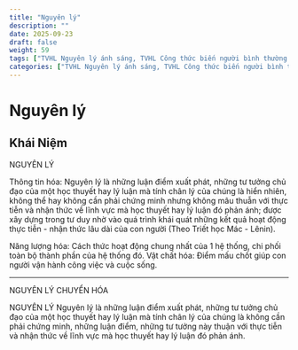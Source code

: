 ```yaml
---
title: "Nguyên lý"
description: ""
date: 2025-09-23
draft: false
weight: 59
tags: ["TVHL Nguyên lý ánh sáng, TVHL Công thức biến người bình thường trở nên vĩ đại (Sáu chữ vàng trong hành động)"]
categories: ["TVHL Nguyên lý ánh sáng, TVHL Công thức biến người bình thường trở nên vĩ đại (Sáu chữ vàng trong hành động)"]
---
```


# Nguyên lý

<!-- **Mã:** 
**Nhóm:**  -->

## Khái Niệm

NGUYÊN LÝ

Thông tin hóa: Nguyên lý là những luận điểm xuất phát, những tư tưởng chủ đạo của một học thuyết hay lý luận mà tính chân lý của chúng là hiển nhiên, không thể hay không cần phải chứng minh nhưng không mâu thuẫn với thực tiễn và nhận thức về lĩnh vực mà học thuyết hay lý luận đó phản ánh; được xây dựng trong tư duy nhờ vào quá trình khái quát những kết quả hoạt động thực tiễn - nhận thức lâu dài của con người (Theo Triết học Mác - Lênin).

Năng lượng hóa: Cách thức hoạt động chung nhất của 1 hệ thống, chi phối toàn bộ thành phần của hệ thống đó.
Vật chất hóa: Điểm mấu chốt giúp con người vận hành công việc và cuộc sống.

-----------------------
NGUYÊN LÝ CHUYỂN HÓA

NGUYÊN LÝ
Nguyên lý là những luận điểm xuất phát, những tư tưởng chủ đạo của một học thuyết hay lý luận mà tính chân lý của chúng là không cần phải chứng minh, những luận điểm, những tư tưởng này thuận với thực tiễn và nhận thức về lĩnh vực mà học thuyết hay lý luận đó phản ánh.
